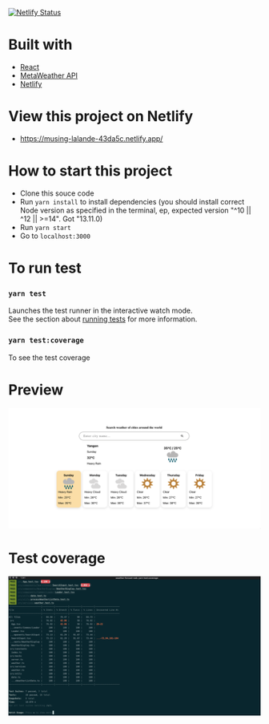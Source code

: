 [![Netlify Status](https://api.netlify.com/api/v1/badges/789664e6-df3f-4e9c-83fc-ba4b65086a46/deploy-status)](https://app.netlify.com/sites/musing-lalande-43da5c/deploys)

# Built with

- [React](https://reactjs.org/)
- [MetaWeather API](https://www.metaweather.com)
- [Netlify](https://www.netlify.com/)

# View this project on Netlify
- https://musing-lalande-43da5c.netlify.app/
# How to start this project

- Clone this souce code
- Run `yarn install` to install dependencies (you should install correct Node version as specified in the terminal, ep, expected version "^10 || ^12 || >=14". Got "13.11.0)
- Run `yarn start`
- Go to `localhost:3000`

# To run test

### `yarn test`

Launches the test runner in the interactive watch mode.\
See the section about [running tests](https://facebook.github.io/create-react-app/docs/running-tests) for more information.

### `yarn test:coverage`

To see the test coverage

# Preview

![preview screenshot](documents/preview-app-screenshot.png)

# Test coverage

![preview screenshot](documents/test.png)
